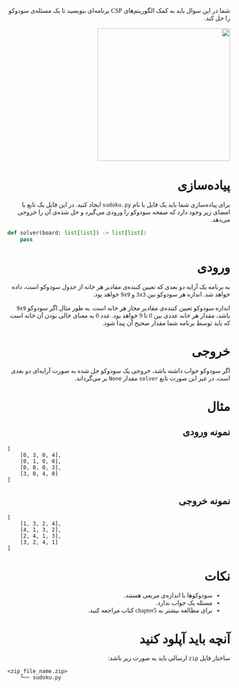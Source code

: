 <div dir="rtl" style="font-family: Vazirmatn; word-break: initial">

شما در این سوال باید به کمک الگوریتم‌های CSP برنامه‌ای بنویسید تا یک مسئله‌ی سودوکو را حل کند.

<div  class="d-flex justify-center">
<img src="https://upload.wikimedia.org/wikipedia/commons/thumb/e/e0/Sudoku_Puzzle_by_L2G-20050714_standardized_layout.svg/1200px-Sudoku_Puzzle_by_L2G-20050714_standardized_layout.svg.png" width=300 height=300>

</div>

# پیاده‌سازی

برای پیاده‌سازی شما باید یک فایل با نام `sudoku.py` ایجاد کنید. در این فایل یک تابع با امضای زیر وجود دارد که صفحه سودوکو را ورودی می‌گیرد و حل شده‌ی آن را خروجی می‌دهد.

</div>


```python sudoku.py
def solver(board: list[list]) -> list[list]:
	pass
```

<div dir="rtl" style="font-family: Vazirmatn; word-break: initial">


# ورودی

به برنامه یک آرایه دو بعدی که تعیین کننده‌ی مقادیر هر خانه از جدول سودوکو است، داده خواهد شد. اندازه هر سودوکو بین `3x3` و `9x9` خواهد بود.

اندازه سودوکو تعیین کننده‌ی مقادیر مجاز هر خانه است. به طور مثال اگر سودوکو `9x9` باشد، مقدار هر خانه عددی بین 0 تا 9 خواهد بود. عدد 0 به معنای خالی بودن آن خانه است که باید توسط برنامه شما مقدار صحیح آن پیدا شود.

# خروجی

اگر سودوکو جواب داشته باشد، خروجی یک سودوکو حل شده به صورت آرایه‌ای دو بعدی است. در غیر این صورت تابع `solver` مقدار `None` بر می‌گرداند.

# مثال

## نمونه ورودی

</div>


```
[
	[0, 3, 0, 4], 
	[0, 1, 0, 0], 
	[0, 0, 0, 3], 
	[3, 0, 4, 0]
]
```

<div dir="rtl" style="font-family: Vazirmatn; word-break: initial">

## نمونه خروجی

</div>


```
[
	[1, 3, 2, 4],
	[4, 1, 3, 2],
	[2, 4, 1, 3],
	[3, 2, 4, 1]
]
```

<div dir="rtl" style="font-family: Vazirmatn; word-break: initial">


# نکات

- سودوکوها با اندازه‌ی مربعی هستند.
- مسئله یک جواب ندارد.
- برای مطالعه بیشتر به chapter5 کتاب مراجعه کنید.

# آنچه باید آپلود کنید

ساختار فایل `zip` ارسالی باید به صورت زیر باشد:
</div>



```
<zip_file_name.zip>
	└── sudoku.py
```